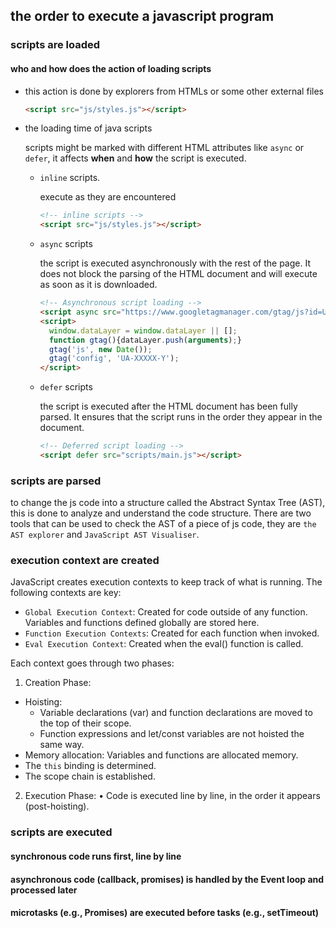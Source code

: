 
## the order to execute a javascript program
### scripts are loaded
#### who and how does the action of loading scripts

- this action is done by explorers from HTMLs or some other external files

  ```HTML
  <script src="js/styles.js"></script>
  ```
- the loading time of java scripts

  scripts might be marked with different HTML attributes like `async` or `defer`, it affects **when** and **how** the script is executed.
  - `inline` scripts.

    execute as they are encountered
   
    ```HTML
    <!-- inline scripts -->
    <script src="js/styles.js"></script>
    ```
  
  - `async` scripts

    the script is executed asynchronously with the rest of the page. It does not block the parsing of the HTML document and will execute as soon as it is downloaded.

    ```HTML
    <!-- Asynchronous script loading -->
    <script async src="https://www.googletagmanager.com/gtag/js?id=UA-XXXXX-Y"></script>
    <script>
      window.dataLayer = window.dataLayer || [];
      function gtag(){dataLayer.push(arguments);}
      gtag('js', new Date());
      gtag('config', 'UA-XXXXX-Y');
    </script>
    ```

  - `defer` scripts
 
    the script is executed after the HTML document has been fully parsed. It ensures that the script runs in the order they appear in the document.

    ```HTML
    <!-- Deferred script loading -->
    <script defer src="scripts/main.js"></script>
    ```

### scripts are parsed

  to change the js code into a structure called the Abstract Syntax Tree (AST), this is done to analyze and understand the code structure. There are two tools that can be used to check the AST of a piece of js code, they are `the AST explorer` and `JavaScript AST Visualiser`.

### execution context are created
JavaScript creates execution contexts to keep track of what is running. The following contexts are key:
-	`Global Execution Context`: Created for code outside of any function. Variables and functions defined globally are stored here.
-	`Function Execution Contexts`: Created for each function when invoked.
-	`Eval Execution Context`: Created when the eval() function is called.

Each context goes through two phases:
1. Creation Phase:
- Hoisting:
  -	Variable declarations (var) and function declarations are moved to the top of their scope.
  -	Function expressions and let/const variables are not hoisted the same way.
- Memory allocation: Variables and functions are allocated memory.
- The `this` binding is determined.
- The scope chain is established.

2. Execution Phase:
	•	Code is executed line by line, in the order it appears (post-hoisting).

### scripts are executed
#### synchronous code runs first, line by line
#### asynchronous code (callback, promises) is handled by the Event loop and processed later
#### microtasks (e.g., Promises) are executed before tasks (e.g., setTimeout)
